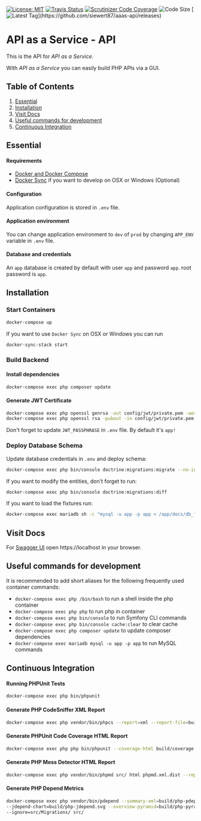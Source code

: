 [![License: MIT](https://img.shields.io/github/license/siewert87/aaas-api.svg)](https://opensource.org/licenses/MIT)
[![Travis Status](https://img.shields.io/travis/siewert87/aaas-api.svg)](https://travis-ci.org/siewert87/aaas-api)
[![Scrutinizer Code Coverage](https://img.shields.io/scrutinizer/coverage/g/siewert87/aaas-api.svg)](https://scrutinizer-ci.com/g/siewert87/aaas-api)
![Code Size](https://img.shields.io/github/languages/code-size/siewert87/aaas-api.svg)
[![Latest Tag](https://img.shields.io/github/tag/siewert87/aaas-api.svg?)](https://github.com/siewert87/aaas-api/releases)

# API as a Service - API

This is the API for _API as a Service_.

With _API as a Service_ you can easily build PHP APIs via a GUI.

## Table of Contents

1. [Essential](#essential)
2. [Installation](#installation)
3. [Visit Docs](#visit-docs)
4. [Useful commands for development](#useful-commands-for-development)
5. [Continuous Integration](#continuous-integration)

## Essential

#### Requirements

* [Docker and Docker Compose]
* [Docker Sync] if you want to develop on OSX or Windows (Optional)

#### Configuration

Application configuration is stored in `.env` file. 

#### Application environment
You can change application environment to `dev` of `prod` by changing `APP_ENV` variable in `.env` file.

#### Database and credentials
An `app` database is created by default with user `app` and password `app`. root password is `app`.

## Installation

### Start Containers 

```bash
docker-compose up
```

If you want to use `Docker Sync` on OSX or Windows you can run

```bash
docker-sync-stack start
```

### Build Backend

#### Install dependencies

```bash
docker-compose exec php composer update
```

#### Generate JWT Certificate

```bash
docker-compose exec php openssl genrsa -out config/jwt/private.pem -aes256 4096
docker-compose exec php openssl rsa -pubout -in config/jwt/private.pem -out config/jwt/public.pem
```

Don't forget to update `JWT_PASSPHRASE` in `.env` file. By default it's `app!`

### Deploy Database Schema

Update database credentials in `.env` and deploy schema:

```bash
docker-compose exec php bin/console doctrine:migrations:migrate --no-interaction
```

If you want to modify the entities, don't forget to run:

```bash
docker-compose exec php bin/console doctrine:migrations:diff
```

If you want to load the fixtures run:

```bash
docker-compose exec mariadb sh -c "mysql -u app -p app < /app/docs/db_fixtures.sql"
```

## Visit Docs

For [Swagger UI] open https://localhost in your browser.

## Useful commands for development

It is recommended to add short aliases for the following frequently used container commands:

* `docker-compose exec php /bin/bash` to run a shell inside the php container
* `docker-compose exec php php` to run php in container
* `docker-compose exec php bin/console` to run Symfony CLI commands
* `docker-compose exec php bin/console cache:clear` to clear cache
* `docker-compose exec php composer update` to update composer dependencies
* `docker-compose exec mariadb mysql -u app -p app` to run MySQL commands

## Continuous Integration

#### Running PHPUnit Tests

```bash
docker-compose exec php bin/phpunit
```

#### Generate PHP CodeSniffer XML Report

```bash
docker-compose exec php vendor/bin/phpcs --report=xml --report-file=build/phpcs.xml
```

#### Generate PHPUnit Code Coverage HTML Report

```bash
docker-compose exec php php bin/phpunit --coverage-html build/coverage
```

#### Generate PHP Mess Detector HTML Report

```bash
docker-compose exec php vendor/bin/phpmd src/ html phpmd.xml.dist --reportfile build/phpmd.html
```

#### Generate PHP Depend Metrics

```bash
docker-compose exec php vendor/bin/pdepend --summary-xml=build/php-pdepend.xml \
--jdepend-chart=build/php-jdepend.svg --overview-pyramid=build/php-pyramid.svg \
--ignore=src/Migrations/ src/
```

[Docker and Docker Compose]: https://docs.docker.com/engine/installation
[Swagger UI]: https://swagger.io/tools/swagger-ui/
[Docker Sync]: http://docker-sync.io/
